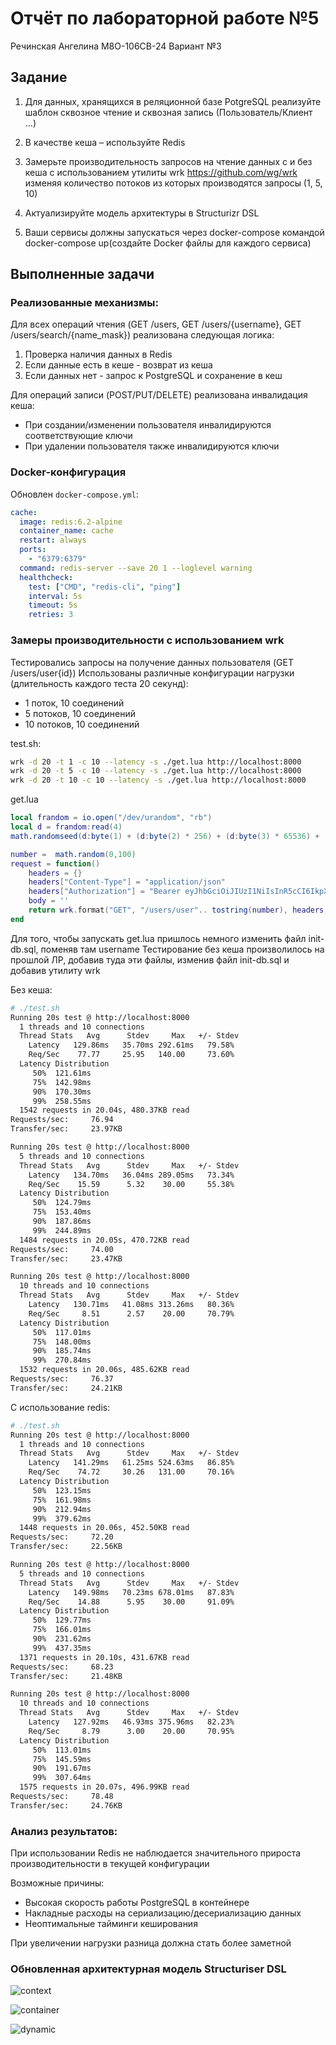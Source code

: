# Отчёт по лабораторной работе №5

Речинская Ангелина М8О-106СВ-24 Вариант №3

## Задание

1. Для данных, хранящихся в реляционной базе PotgreSQL реализуйте шаблон сквозное чтение и сквозная запись (Пользователь/Клиент …)

2. В качестве кеша – используйте Redis

3. Замерьте производительность запросов на чтение данных с и без кеша с использованием утилиты wrk https://github.com/wg/wrk изменяя количество потоков из которых производятся запросы (1, 5, 10)

4. Актуализируйте модель архитектуры в Structurizr DSL

5. Ваши сервисы должны запускаться через docker-compose командой docker-compose up(создайте Docker файлы для каждого сервиса)

## Выполненные задачи

### Реализованные механизмы:
Для всех операций чтения (GET /users, GET /users/{username}, GET /users/search/{name_mask}) реализована следующая логика:
  1. Проверка наличия данных в Redis
  2. Если данные есть в кеше - возврат из кеша
  3. Если данных нет - запрос к PostgreSQL и сохранение в кеш

Для операций записи (POST/PUT/DELETE) реализована инвалидация кеша:
  - При создании/изменении пользователя инвалидируются соответствующие ключи
  - При удалении пользователя также инвалидируются ключи

### Docker-конфигурация
Обновлен `docker-compose.yml`:
  ```yaml
  cache:
    image: redis:6.2-alpine
    container_name: cache
    restart: always
    ports:
      - "6379:6379"
    command: redis-server --save 20 1 --loglevel warning
    healthcheck:
      test: ["CMD", "redis-cli", "ping"]
      interval: 5s
      timeout: 5s
      retries: 3
  ```



### Замеры производительности с использованием wrk

Тестировались запросы на получение данных пользователя (GET /users/user{id})
Использованы различные конфигурации нагрузки (длительность каждого теста 20 секунд):
  - 1 поток, 10 соединений
  - 5 потоков, 10 соединений
  - 10 потоков, 10 соединений

test.sh:
```bash
wrk -d 20 -t 1 -c 10 --latency -s ./get.lua http://localhost:8000
wrk -d 20 -t 5 -c 10 --latency -s ./get.lua http://localhost:8000
wrk -d 20 -t 10 -c 10 --latency -s ./get.lua http://localhost:8000
```

get.lua
```lua
local frandom = io.open("/dev/urandom", "rb")
local d = frandom:read(4)
math.randomseed(d:byte(1) + (d:byte(2) * 256) + (d:byte(3) * 65536) + (d:byte(4) * 4294967296))

number =  math.random(0,100)
request = function()
    headers = {}
    headers["Content-Type"] = "application/json"
    headers["Authorization"] = "Bearer eyJhbGciOiJIUzI1NiIsInR5cCI6IkpXVCJ9.eyJzdWIiOiJhZG1pbiIsImV4cCI6MTc0ODI5NjI1Nn0.XWeyLWYqsOnjjE06lZSWoI9AKcxVUcHg87k9hy2V4hY"
    body = ''
    return wrk.format("GET", "/users/user".. tostring(number), headers, body)
end

```

Для того, чтобы запускать get.lua пришлось немного изменить файл init-db.sql, поменяв там username
Тестирование без кеша произволилось на прошлой ЛР, добавив туда эти файлы, изменив файл init-db.sql и добавив утилиту wrk

Без кеша:
```bash
# ./test.sh
Running 20s test @ http://localhost:8000
  1 threads and 10 connections
  Thread Stats   Avg      Stdev     Max   +/- Stdev
    Latency   129.86ms   35.70ms 292.61ms   79.58%
    Req/Sec    77.77     25.95   140.00     73.60%
  Latency Distribution
     50%  121.61ms
     75%  142.98ms
     90%  170.30ms
     99%  258.55ms
  1542 requests in 20.04s, 480.37KB read
Requests/sec:     76.94
Transfer/sec:     23.97KB

Running 20s test @ http://localhost:8000
  5 threads and 10 connections
  Thread Stats   Avg      Stdev     Max   +/- Stdev
    Latency   134.70ms   36.04ms 289.05ms   73.34%
    Req/Sec    15.59      5.32    30.00     55.38%
  Latency Distribution
     50%  124.79ms
     75%  153.40ms
     90%  187.86ms
     99%  244.89ms
  1484 requests in 20.05s, 470.72KB read
Requests/sec:     74.00
Transfer/sec:     23.47KB

Running 20s test @ http://localhost:8000
  10 threads and 10 connections
  Thread Stats   Avg      Stdev     Max   +/- Stdev
    Latency   130.71ms   41.08ms 313.26ms   80.36%
    Req/Sec     8.51      2.57    20.00     70.79%
  Latency Distribution
     50%  117.01ms
     75%  148.00ms
     90%  185.74ms
     99%  270.84ms
  1532 requests in 20.06s, 485.62KB read
Requests/sec:     76.37
Transfer/sec:     24.21KB
```

С использование redis:
```bash
# ./test.sh
Running 20s test @ http://localhost:8000
  1 threads and 10 connections
  Thread Stats   Avg      Stdev     Max   +/- Stdev
    Latency   141.29ms   61.25ms 524.63ms   86.85%
    Req/Sec    74.72     30.26   131.00     70.16%
  Latency Distribution
     50%  123.15ms
     75%  161.98ms
     90%  212.94ms
     99%  379.62ms
  1448 requests in 20.06s, 452.50KB read
Requests/sec:     72.20
Transfer/sec:     22.56KB

Running 20s test @ http://localhost:8000
  5 threads and 10 connections
  Thread Stats   Avg      Stdev     Max   +/- Stdev
    Latency   149.98ms   70.23ms 678.01ms   87.83%
    Req/Sec    14.88      5.95    30.00     91.09%
  Latency Distribution
     50%  129.77ms
     75%  166.01ms
     90%  231.62ms
     99%  437.35ms
  1371 requests in 20.10s, 431.67KB read
Requests/sec:     68.23
Transfer/sec:     21.48KB

Running 20s test @ http://localhost:8000
  10 threads and 10 connections
  Thread Stats   Avg      Stdev     Max   +/- Stdev
    Latency   127.92ms   46.93ms 375.96ms   82.23%
    Req/Sec     8.79      3.00    20.00     70.95%
  Latency Distribution
     50%  113.01ms
     75%  145.59ms
     90%  191.67ms
     99%  307.64ms
  1575 requests in 20.07s, 496.99KB read
Requests/sec:     78.48
Transfer/sec:     24.76KB
```

### Анализ результатов:
При использовании Redis не наблюдается значительного прироста производительности в текущей конфигурации

Возможные причины:
   - Высокая скорость работы PostgreSQL в контейнере
   - Накладные расходы на сериализацию/десериализацию данных
   - Неоптимальные тайминги кеширования

При увеличении нагрузки разница должна стать более заметной


### Обновленная архитектурная модель Structuriser DSL

![context](images/structurizr-1-context.png)

![container](images/structurizr-1-container.png)

![dynamic](images/structurizr-1-dynamic.png)
